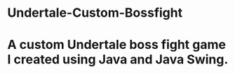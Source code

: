 # Undertale-Custom-Bossfight
# A custom Undertale boss fight game I created using Java and Java Swing.
